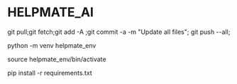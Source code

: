 # HELPMATE_AI


git pull;git fetch;git add -A ;git commit -a -m "Update all files"; git push --all;


python -m venv helpmate_env

source helpmate_env/bin/activate

pip install -r requirements.txt
